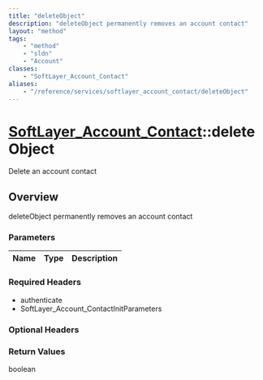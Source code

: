 ```yaml
---
title: "deleteObject"
description: "deleteObject permanently removes an account contact"
layout: "method"
tags:
    - "method"
    - "sldn"
    - "Account"
classes:
    - "SoftLayer_Account_Contact"
aliases:
    - "/reference/services/softlayer_account_contact/deleteObject"
---
```

# [SoftLayer_Account_Contact](/reference/services/SoftLayer_Account_Contact)::deleteObject

Delete an account contact


## Overview 
deleteObject permanently removes an account contact 

### Parameters 
|Name | Type | Description |
| --- | --- | --- |


### Required Headers
* authenticate
* SoftLayer_Account_ContactInitParameters

### Optional Headers

### Return Values
boolean

